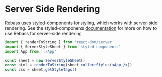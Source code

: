 
# Server Side Rendering

Rebass uses styled-components for styling, which works with server-side rendering.
See the styled-components
[documentation](https://www.styled-components.com/docs/advanced#server-side-rendering)
for more on how to use Rebass for server-side rendering.

```jsx
import { renderToString } from 'react-dom/server'
import { ServerStyleSheet } from 'styled-components'
import App from './App'

const sheet = new ServerStyleSheet()
const html = renderToString(sheet.collectStyles(<App />))
const css = sheet.getStyleTags()
```

